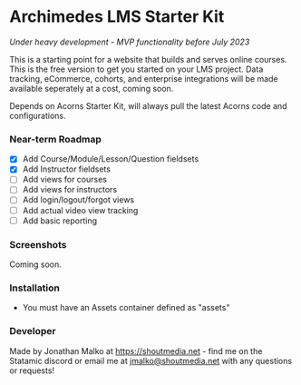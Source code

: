 # Archimedes LMS Starter Kit

*Under heavy development - MVP functionality before July 2023*

This is a starting point for a website that builds and serves online courses.  This is the free version to get you started on your LMS project.  Data tracking, eCommerce, cohorts, and enterprise integrations will be made available seperately at a cost, coming soon.

Depends on Acorns Starter Kit, will always pull the latest Acorns code and configurations.

### Near-term Roadmap
- [x] Add Course/Module/Lesson/Question fieldsets
- [x] Add Instructor fieldsets
- [ ] Add views for courses
- [ ] Add views for instructors
- [ ] Add login/logout/forgot views
- [ ] Add actual video view tracking
- [ ] Add basic reporting

### Screenshots

Coming soon.

### Installation

- You must have an Assets container defined as "assets"

### Developer

Made by Jonathan Malko at https://shoutmedia.net - find me on the Statamic discord or email me at jmalko@shoutmedia.net with any questions or requests!

